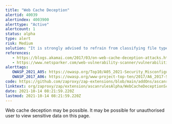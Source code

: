 ```yaml
---
title: "Web Cache Deception"
alertid: 40039
alertindex: 4003900
alerttype: "Active"
alertcount: 1
status: alpha
type: alert
risk: Medium
solution: "It is strongly advised to refrain from classifying file types, such as images or stylesheets solely by their URL and file extension. Instead you should make sure that files are cached based on their Content-Type header."
references:
   - https://blogs.akamai.com/2017/03/on-web-cache-deception-attacks.html
   - https://www.netsparker.com/web-vulnerability-scanner/vulnerabilities/web-cache-deception/
alerttags: 
   OWASP_2021_A05: https://owasp.org/Top10/A05_2021-Security_Misconfiguration/
   OWASP_2017_A06: https://owasp.org/www-project-top-ten/2017/A6_2017-Security_Misconfiguration.html
code: https://github.com/zaproxy/zap-extensions/blob/main/addOns/ascanrulesAlpha/src/main/java/org/zaproxy/zap/extension/ascanrulesAlpha/WebCacheDeceptionScanRule.java
linktext: org/zaproxy/zap/extension/ascanrulesAlpha/WebCacheDeceptionScanRule.java
date: 2021-10-14 08:21:59.220Z
lastmod: 2021-10-14 08:21:59.220Z
---
```

Web cache deception may be possible. It may be possible for unauthorised user to view sensitive data on this page.
